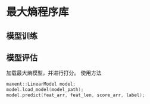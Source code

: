 # 最大熵程序库

## 模型训练

## 模型评估
加载最大熵模型，并进行打分。
使用方法
```cpp
maxent::LinearModel model;
model.load_model(model_path);
model.predict(feat_arr, feat_len, score_arr, label);
```

